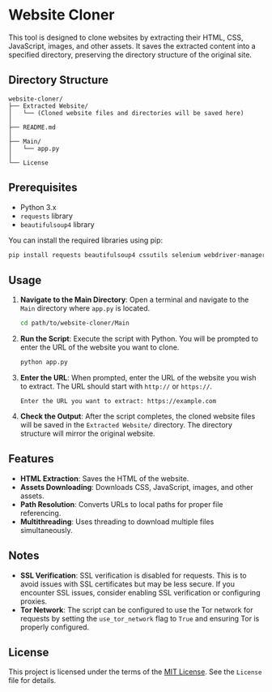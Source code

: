 # Website Cloner

This tool is designed to clone websites by extracting their HTML, CSS, JavaScript, images, and other assets. It saves the extracted content into a specified directory, preserving the directory structure of the original site.

## Directory Structure

```
website-cloner/
├── Extracted Website/
│   └── (Cloned website files and directories will be saved here)
│
├── README.md
│
├── Main/
│   └── app.py
│
└── License
```

## Prerequisites

- Python 3.x
- `requests` library
- `beautifulsoup4` library

You can install the required libraries using pip:

```bash
pip install requests beautifulsoup4 cssutils selenium webdriver-manager urllib3
```

## Usage

1. **Navigate to the Main Directory**: Open a terminal and navigate to the `Main` directory where `app.py` is located.

    ```bash
    cd path/to/website-cloner/Main
    ```

2. **Run the Script**: Execute the script with Python. You will be prompted to enter the URL of the website you want to clone.

    ```bash
    python app.py
    ```

3. **Enter the URL**: When prompted, enter the URL of the website you wish to extract. The URL should start with `http://` or `https://`.

    ```text
    Enter the URL you want to extract: https://example.com
    ```

4. **Check the Output**: After the script completes, the cloned website files will be saved in the `Extracted Website/` directory. The directory structure will mirror the original website.

## Features

- **HTML Extraction**: Saves the HTML of the website.
- **Assets Downloading**: Downloads CSS, JavaScript, images, and other assets.
- **Path Resolution**: Converts URLs to local paths for proper file referencing.
- **Multithreading**: Uses threading to download multiple files simultaneously.

## Notes

- **SSL Verification**: SSL verification is disabled for requests. This is to avoid issues with SSL certificates but may be less secure. If you encounter SSL issues, consider enabling SSL verification or configuring proxies.
- **Tor Network**: The script can be configured to use the Tor network for requests by setting the `use_tor_network` flag to `True` and ensuring Tor is properly configured.

## License

This project is licensed under the terms of the [MIT License](https://opensource.org/licenses/MIT). See the `License` file for details.
